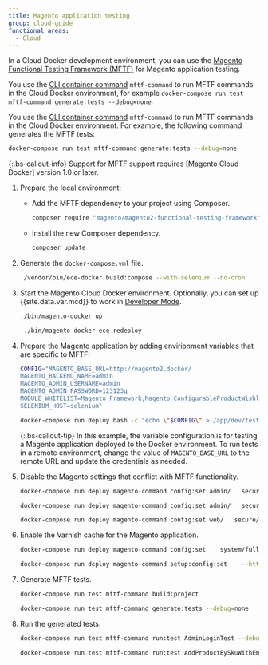 ```yaml
---
title: Magento application testing
group: cloud-guide
functional_areas:
  - Cloud
---
```


In a Cloud Docker development environment, you can use the [Magento Functional Testing Framework (MFTF)][MFTF docs] for Magento application testing.

You use the [CLI container command] `mftf-command` to run MFTF commands in the Cloud Docker environment, for example `docker-compose run test mftf-command generate:tests --debug=none`.

You use the [CLI container command] `mftf-command` to run MFTF commands in the Cloud Docker environment. For example, the following command generates the MFTF tests:

```bash
docker-compose run test mftf-command generate:tests --debug=none
```

{:.bs-callout-info}
Support for MFTF support requires [Magento Cloud Docker] version 1.0 or later.

1. Prepare the local environment:

   -  Add the MFTF dependency to your project using Composer.

      ```bash
      composer require "magento/magento2-functional-testing-framework" --no-update
      ```

   -  Install the new Composer dependency.

      ```bash
      composer update
      ```

1. Generate the `docker-compose.yml` file.

    ```bash
    ./vendor/bin/ece-docker build:compose --with-selenium --no-cron
    ```

1. Start the Magento Cloud Docker environment. Optionally, you can set up {{site.data.var.mcd}} to work in [Developer Mode].

   ```bash
   ./bin/magento-docker up
   ```
   
   ```bash
    ./bin/magento-docker ece-redeploy
    ```

1. Prepare the Magento application by adding envirionment variables that are specific to MFTF:

      ```bash
      CONFIG="MAGENTO_BASE_URL=http://magento2.docker/
      MAGENTO_BACKEND_NAME=admin
      MAGENTO_ADMIN_USERNAME=admin
      MAGENTO_ADMIN_PASSWORD=123123q
      MODULE_WHITELIST=Magento_Framework,Magento_ConfigurableProductWishlist,Magento_ConfigurableProductCatalogSearch
      SELENIUM_HOST=selenium"
      ```
      ```bash
      docker-compose run deploy bash -c "echo \"$CONFIG\" > /app/dev/tests/acceptance/.env"
      ```

      {:.bs-callout-tip}
      In this example, the variable configuration is for testing a Magento application deployed to the Docker environment. To run tests in a remote environment, change the value of `MAGENTO_BASE_URL` to the remote URL and update the credentials as needed.

1. Disable the Magento settings that conflict with MFTF functionality.

   ```bash
   docker-compose run deploy magento-command config:set admin/   security/admin_account_sharing 1
   ```

   ```bash
   docker-compose run deploy magento-command config:set admin/   security/use_form_key 0
   ```

   ```bash
   docker-compose run deploy magento-command config:set web/   secure/use_in_adminhtml 0
   ```

1. Enable the Varnish cache for the Magento application.

   ```bash
   docker-compose run deploy magento-command config:set    system/full_page_cache/caching_application 2 --lock-env
   ```
   
   ```bash
   docker-compose run deploy magento-command setup:config:set    --http-cache-hosts=varnish
   ```

1. Generate MFTF tests.

   ```bash
   docker-compose run test mftf-command build:project
   ```

   ```bash
   docker-compose run test mftf-command generate:tests --debug=none
   ```

1. Run the generated tests.

   ```bash
   docker-compose run test mftf-command run:test AdminLoginTest --debug=none
   ```

   ```bash
   docker-compose run test mftf-command run:test AddProductBySkuWithEmptyQtyTest --debug=none
   ```

[MFTF docs]: {{site.baseurl}}/mftf/docs/introduction.html
[CLI container command]:  {{site.baseurl}}/cloud/docker/docker-containers-cli.html#cli-container-commands
[cloud-docker-repo]: https://github.com/magento/magento-cloud-docker
[developer mode]: {{site.baseurl}}/cloud/docker/docker-mode-developer.html
